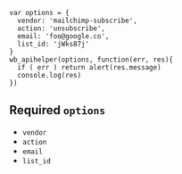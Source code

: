 ```
var options = {
  vendor: 'mailchimp-subscribe',
  action: 'unsubscribe',
  email: 'foo@google.co',
  list_id: 'jWks87j'
}
wb_apihelper(options, function(err, res){
  if ( err ) return alert(res.message)
  console.log(res)
})
```
## Required `options`
* `vendor`
* `action`
* `email`
* `list_id`
